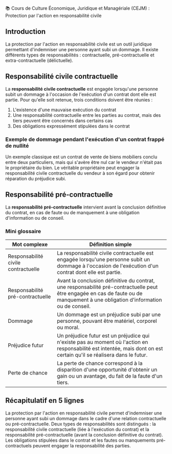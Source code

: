 📚 Cours de Culture Économique, Juridique et Managériale (CEJM) : Protection par l'action en responsabilité civile

## Introduction

La protection par l'action en responsabilité civile est un outil juridique permettant d'indemniser une personne ayant subi un dommage. Il existe différents types de responsabilités : contractuelle, pré-contractuelle et extra-contractuelle (délictuelle).

## Responsabilité civile contractuelle

La **responsabilité civile contractuelle** est engagée lorsqu'une personne subit un dommage à l'occasion de l'exécution d'un contrat dont elle est partie. Pour qu'elle soit retenue, trois conditions doivent être réunies :

1. L'existence d'une mauvaise exécution du contrat
2. Une responsabilité contractuelle entre les parties au contrat, mais des tiers peuvent être concernés dans certains cas
3. Des obligations expressément stipulées dans le contrat

### Exemple de dommage pendant l'exécution d'un contrat frappé de nullité

Un exemple classique est un contrat de vente de biens mobiliers conclu entre deux particuliers, mais qui s'avère être nul car le vendeur n'était pas le propriétaire du bien. Le véritable propriétaire peut engager la responsabilité civile contractuelle du vendeur à son égard pour obtenir réparation du préjudice subi.

## Responsabilité pré-contractuelle

La **responsabilité pré-contractuelle** intervient avant la conclusion définitive du contrat, en cas de faute ou de manquement à une obligation d'information ou de conseil.

### Mini glossaire

| Mot complexe | Définition simple |
|---|---|
| Responsabilité civile contractuelle | La responsabilité civile contractuelle est engagée lorsqu'une personne subit un dommage à l'occasion de l'exécution d'un contrat dont elle est partie. |
| Responsabilité pré-contractuelle | Avant la conclusion définitive du contrat, une responsabilité pré-contractuelle peut être engagée en cas de faute ou de manquement à une obligation d'information ou de conseil. |
| Dommage | Un dommage est un préjudice subi par une personne, pouvant être matériel, corporel ou moral. |
| Préjudice futur | Un préjudice futur est un préjudice qui n'existe pas au moment où l'action en responsabilité est intentée, mais dont on est certain qu'il se réalisera dans le futur. |
| Perte de chance | La perte de chance correspond à la disparition d'une opportunité d'obtenir un gain ou un avantage, du fait de la faute d'un tiers. |

## Récapitulatif en 5 lignes

La protection par l'action en responsabilité civile permet d'indemniser une personne ayant subi un dommage dans le cadre d'une relation contractuelle ou pré-contractuelle. Deux types de responsabilités sont distingués : la responsabilité civile contractuelle (liée à l'exécution du contrat) et la responsabilité pré-contractuelle (avant la conclusion définitive du contrat). Les obligations stipulées dans le contrat et les fautes ou manquements pré-contractuels peuvent engager la responsabilité des parties.